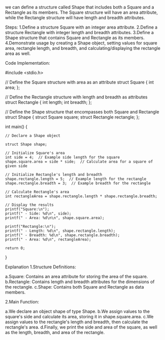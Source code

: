 we can define a structure called Shape that includes both a Square and a Rectangle as its members. The Square structure will have an area attribute, while the Rectangle structure will have length and breadth attributes.

Steps:
1.Define a structure Square with an integer area attribute.
2.Define a structure Rectangle with integer length and breadth attributes.
3.Define a Shape structure that contains Square and Rectangle as its members.
4.Demonstrate usage by creating a Shape object, setting values for square area, rectangle length, and breadth, and calculating/displaying the rectangle area as well.

Code Implementation:

#include <stdio.h>

// Define the Square structure with area as an attribute
struct Square {
    int area;
};

// Define the Rectangle structure with length and breadth as attributes
struct Rectangle {
    int length;
    int breadth;
};

// Define the Shape structure that encompasses both Square and Rectangle
struct Shape {
    struct Square square;
    struct Rectangle rectangle;
};

int main() {
    
    // Declare a Shape object
   
    struct Shape shape;

    // Initialize Square's area
    int side = 4;  // Example side length for the square
    shape.square.area = side * side;  // Calculate area for a square of given side

    // Initialize Rectangle's length and breadth
    shape.rectangle.length = 5;  // Example length for the rectangle
    shape.rectangle.breadth = 3;  // Example breadth for the rectangle

    // Calculate Rectangle's area
    int rectangleArea = shape.rectangle.length * shape.rectangle.breadth;

    // Display the results
    printf("Square:\n");
    printf(" - Side: %d\n", side);
    printf(" - Area: %d\n\n", shape.square.area);

    printf("Rectangle:\n");
    printf(" - Length: %d\n", shape.rectangle.length);
    printf(" - Breadth: %d\n", shape.rectangle.breadth);
    printf(" - Area: %d\n", rectangleArea);

    return 0;
}

Explanation
1.Structure Definitions:

a.Square: Contains an area attribute for storing the area of the square.
b.Rectangle: Contains length and breadth attributes for the dimensions of the rectangle.
c.Shape: Contains both Square and Rectangle as data members.

2.Main Function:

a.We declare an object shape of type Shape.
b.We assign values to the square's side and calculate its area, storing it in shape.square.area.
c.We assign values to the rectangle's length and breadth, then calculate the rectangle's area.
d.Finally, we print the side and area of the square, as well as the length, breadth, and area of the rectangle.

